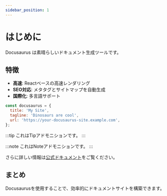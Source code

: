 ```yaml
---
sidebar_position: 1
---
```


# はじめに

Docusaurus は素晴らしいドキュメント生成ツールです。

## 特徴

- **高速**: Reactベースの高速レンダリング
- **SEO対応**: メタタグとサイトマップを自動生成
- **国際化**: 多言語サポート

```javascript
const docusaurus = {
  title: 'My Site',
  tagline: 'Dinosaurs are cool',
  url: 'https://your-docusaurus-site.example.com',
};
```

:::tip
これはTipアドモニションです。
:::

:::note
これはNoteアドモニションです。
:::

さらに詳しい情報は[公式ドキュメント](https://docusaurus.io/)をご覧ください。

## まとめ

Docusaurusを使用することで、効率的にドキュメントサイトを構築できます。
